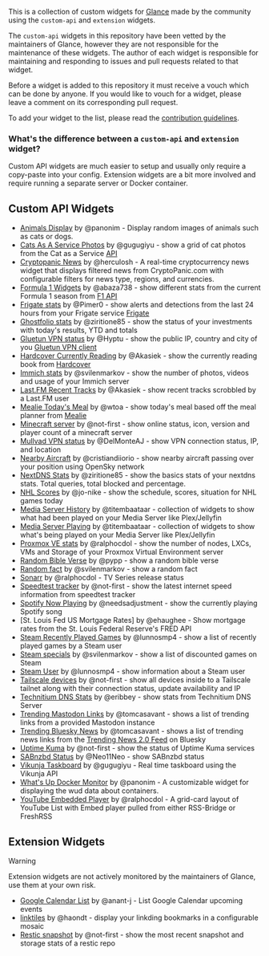 This is a collection of custom widgets for [Glance](https://github.com/glanceapp/glance) made by the community using the `custom-api` and `extension` widgets.

The `custom-api` widgets in this repository have been vetted by the maintainers of Glance, however they are not responsible for the maintenance of these widgets. The author of each widget is responsible for maintaining and responding to issues and pull requests related to that widget.

Before a widget is added to this repository it must receive a vouch which can be done by anyone. If you would like to vouch for a widget, please leave a comment on its corresponding pull request.

To add your widget to the list, please read the [contribution guidelines](CONTRIBUTING.md).

### What's the difference between a `custom-api` and `extension` widget?

Custom API widgets are much easier to setup and usually only require a copy-paste into your config. Extension widgets are a bit more involved and require running a separate server or Docker container.

## Custom API Widgets
* [Animals Display](widgets/animals-display-by-panonim/README.md) by @panonim - Display random images of animals such as cats or dogs.
* [Cats As A Service Photos](widgets/cats-as-a-service-photos-by-gugugiyu/README.md) by @gugugiyu - show a grid of cat photos from the Cat as a Service [API](https://cataas.com/)
* [Cryptopanic News](widgets/cryptopanic-news/README.md) by @herculosh - A real-time cryptocurrency news widget that displays filtered news from CryptoPanic.com with configurable filters for news type, regions, and currencies.
* [Formula 1 Widgets](widgets/formula1-widgets-by-abaza738/README.md) by @abaza738 - show different stats from the current Formula 1 season from [F1 API](https://f1api.dev)
* [Frigate stats](widgets/frigate-stats-by-Pimer0/README.md) by @Pimer0 - show alerts and detections from the last 24 hours from your Frigate service [Frigate](https://frigate.video/)
* [Ghostfolio stats](widgets/ghostfolio-stats-by-ziritione85/README.md) by @ziritione85 - show the status of your investments with today's results, YTD and totals
* [Gluetun VPN status](widgets/gluetun-vpn-status-by-hyptu/README.md) by @Hyptu - show the public IP, country and city of you [Gluetun VPN client](https://github.com/qdm12/gluetun)
* [Hardcover Currently Reading](widgets/hardcover-currently-reading-by-akasiek/README.md) by @Akasiek - show the currently reading book from [Hardcover](https://hardcover.app/)
* [Immich stats](widgets/immich-stats-by-svilenmarkov/README.md) by @svilenmarkov - show the number of photos, videos and usage of your Immich server
* [Last.FM Recent Tracks](widgets/lastfm-recent-tracks-by-akasiek/README.md) by @Akasiek - show recent tracks scrobbled by a Last.FM user
* [Mealie Today's Meal](widgets/mealie-todays-meal-by-wtoa/README.md) by @wtoa - show today's meal based off the meal planner from [Mealie](https://mealie.io/)
* [Minecraft server](widgets/minecraft-server-by-not-first/README.md) by @not-first - show online status, icon, version and player count of a minecraft server
* [Mullvad VPN status](widgets/mullvad-vpn-status-by-delmonteaj/README.md) by @DelMonteAJ - show VPN connection status, IP, and location
* [Nearby Aircraft](widgets/nearby-aircraft-by-cristiandiiorio/README.md) by @cristiandiiorio - show nearby aircraft passing over your position using OpenSky network
* [NextDNS Stats](widgets/nextdns-stats-by-ziritione85/README.md) by @ziritione85 - show the basics stats of your nextdns stats. Total queries, total blocked and percentage.
* [NHL Scores](widgets/nhl-scores-by-jo-nike/README.md) by @jo-nike - show the schedule, scores, situation for NHL games today
* [Media Server History](widgets/media-server-history-by-titembaatar/README.md) by @titembaataar - collection of widgets to show what had been played on your Media Server like Plex/Jellyfin
* [Media Server Playing](widgets/media-server-playing-by-titembaatar/README.md) by @titembaataar - collection of widgets to show what's being played on your Media Server like Plex/Jellyfin
* [Proxmox VE stats](widgets/proxmox-ve-stats-by-ralphocdol/README.md) by @ralphocdol - show the number of nodes, LXCs, VMs and Storage of your Proxmox Virtual Environment server
* [Random Bible Verse](widgets/random-bible-verse-by-pypp/README.md) by @pypp - show a random bible verse
* [Random fact](widgets/random-fact-by-svilenmarkov/README.md) by @svilenmarkov - show a random fact
* [Sonarr](widgets/sonarr-releases-by-ralphocdol/README.md) by @ralphocdol - TV Series release status
* [Speedtest tracker](widgets/speedtest-tracker-by-not-first/README.md) by @not-first - show the latest internet speed information from speedtest tracker
* [Spotify Now Playing](widgets/spotify-now-playing-by-needsadjustment/README.md) by @needsadjustment - show the currently playing Spotify song
* [St. Louis Fed US Mortgage Rates] by @ehaughee - Show mortgage rates from the St. Louis Federal Reserve's FRED API
* [Steam Recently Played Games](widgets/steam-recently-played-games-by-lunnosmp4/README.md) by @lunnosmp4 - show a list of recently played games by a Steam user
* [Steam specials](widgets/steam-specials-by-svilenmarkov/README.md) by @svilenmarkov - show a list of discounted games on Steam
* [Steam User](widgets/steam-user-by-lunnosmp4/README.md) by @lunnosmp4 - show information about a Steam user
* [Tailscale devices](widgets/tailscale-devices-by-not-first/README.md) by @not-first - show all devices inside to a Tailscale tailnet along with their connection status, update availability and IP
* [Technitium DNS Stats](widgets/technitium-dns-stats-by-eribbey/README.md) by @eribbey - show stats from Technitium DNS Server
* [Trending Mastodon Links](widgets/trending-mastodon-links-by-tomcasavant/README.md) by @tomcasavant - shows a list of trending links from a provided Mastodon instance
* [Trending Bluesky News](widgets/trending-bluesky-news-by-tomcasavant/README.md) by @tomcasavant - shows a list of trending news links from the [Trending News 2.0 Feed](https://bsky.app/profile/did:plc:kkf4naxqmweop7dv4l2iqqf5/feed/news-2-0) on Bluesky
* [Uptime Kuma](widgets/uptime-kuma-by-not-first/README.md) by @not-first - show the status of Uptime Kuma services
* [SABnzbd Status](widgets/sabnzbd-stats-by-Neo11Neo/README.md) by @Neo11Neo - show SABnzbd status
* [Vikunja Taskboard](widgets/vikunja-taskboard-by-gugugiyu/README.md) by @gugugiyu - Real time taskboard using the Vikunja API
* [What's Up Docker Monitor](widgets/wud-monitor-by-panonim/README.md) by @panonim - A customizable widget for displaying the wud data about containers. 
* [YouTube Embedded Player](widgets/youtube-embedded-player-by-ralphocdol/README.md) by @ralphocdol - A grid-card layout of YouTube List with Embed player pulled from either RSS-Bridge or FreshRSS

## Extension Widgets

> [!WARNING]
>
> Extension widgets are not actively monitored by the maintainers of Glance, use them at your own risk.
* [Google Calendar List](https://github.com/anant-j/glance-GoogleCalendar) by @anant-j - List Google Calendar upcoming events
* [linktiles](https://github.com/haondt/linktiles/) by @haondt - display your linkding bookmarks in a configurable mosaic
* [Restic snapshot](https://github.com/not-first/restic-glance-extension) by @not-first - show the most recent snapshot and storage stats of a restic repo
